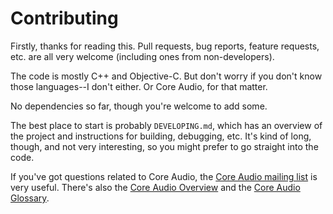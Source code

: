 <!-- vim: set tw=120: -->

# Contributing

Firstly, thanks for reading this. Pull requests, bug reports, feature requests, etc. are all very welcome (including
ones from non-developers).

The code is mostly C++ and Objective-C. But don't worry if you don't know those languages--I don't either. Or Core
Audio, for that matter.

No dependencies so far, though you're welcome to add some.

The best place to start is probably `DEVELOPING.md`, which has an overview of the project and instructions for building,
debugging, etc. It's kind of long, though, and not very interesting, so you might prefer to go straight into the code.

If you've got questions related to Core Audio, the [Core Audio mailing
list](https://lists.apple.com/archives/coreaudio-api) is very useful. There's also the [Core Audio
Overview](https://developer.apple.com/library/mac/documentation/MusicAudio/Conceptual/CoreAudioOverview/Introduction/Introduction.html)
and the [Core Audio
Glossary](https://developer.apple.com/library/mac/documentation/MusicAudio/Reference/CoreAudioGlossary/Glossary/core_audio_glossary.html).


